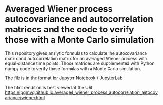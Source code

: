 # Averaged Wiener process autocovariance and autocorrelation matrices and the code to verify those with a Monte Carlo simulation
This repository gives analytic formulas to calculate the autocovariance matrix and autocorrelation matrix for an averaged Wiener process with equal-distance time points. Those matrices are supplemented with Python numpy code to verify those formulas with a Monte Carlo simulation.

The file is in the format for Jupyter Notebook / JupyterLab

The html rendition is best viewed at the URL https://ipgmvq.github.io/averaged_wiener_process_autocorrelation_autocovariance/wiener.html
